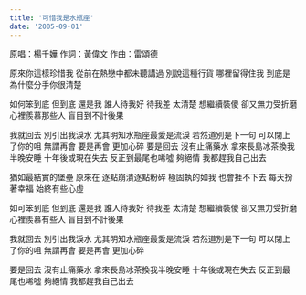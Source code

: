 ```yaml
---
title: '可惜我是水瓶座'
date: '2005-09-01'
---
```


原唱：楊千嬅
作詞：黃偉文
作曲：雷頌德

原來你這樣珍惜我
從前在熱戀中都未聽講過
別說這種行貨
哪裡留得住我
到底是為什麼分手你很清楚

如何笨到底
但到底 還是我
誰人待我好
待我差 太清楚
想繼續裝傻
卻又無力受折磨
心裡羨慕那些人
盲目到不計後果

我就回去 別引出我淚水
尤其明知水瓶座最愛是流淚
若然道別是下一句
可以閉上了你的咀
無謂再會 要是再會 更加心碎
要是回去 沒有止痛藥水
拿來長島冰茶換我半晚安睡
十年後或現在失去
反正到最尾也唏噓
夠絕情 我都趕我自己出去

猶如最結實的堡壘
原來在 逐點崩潰逐點粉碎
極固執的如我
也會捱不下去
每天扮著幸福
始終有些心虛

如可笨到底
但到底 還是我
誰人待我好 待我差 太清楚
想繼續裝傻 卻又無力受折磨
心裡羨慕有些人 盲目到不計後果

我就回去 別引出我淚水
尤其明知水瓶座最愛是流淚
若然道別是下一句
可以閉上了你的咀
無謂再會 要是再會 更加心碎

要是回去 沒有止痛藥水
拿來長島冰茶換我半晚安睡
十年後或現在失去
反正到最尾也唏噓
夠絕情 我都趕我自己出去
